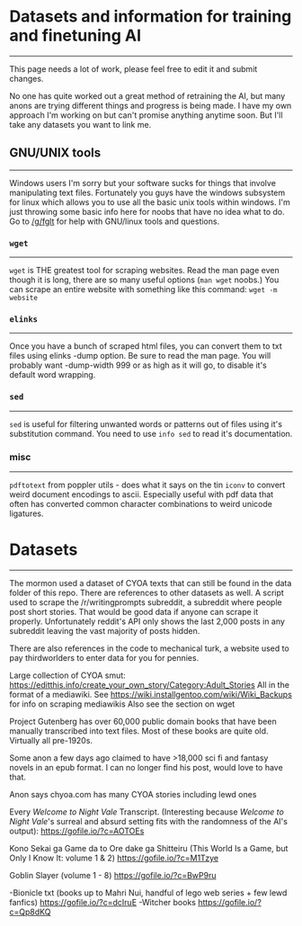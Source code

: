# Datasets and information for training and finetuning AI
----------------------------
This page needs a lot of work, please feel free to edit it and submit changes.

No one has quite worked out a great method of retraining the AI, but many anons are trying different things and progress is being made. I have my own approach I'm working on but can't promise anything anytime soon. But I'll take any datasets you want to link me.

## GNU/UNIX tools
----------
Windows users I'm sorry but your software sucks for things that involve manipulating text files. Fortunately you guys have the windows subsystem for linux which allows you to use all the basic unix tools within windows. I'm just throwing some basic info here for noobs that have no idea what to do. Go to [/g/fglt](https://boards.4channel.org/g/catalog#s=fglt) for help with GNU/linux tools and questions.

### `wget`
---------------------------
`wget` is THE greatest tool for scraping websites. Read the man page even though it is long, there are so many useful options (`man wget` noobs.)
You can scrape an entire website with something like this command: `wget -m website`

### `elinks`
----------------
Once you have a bunch of scraped html files, you can convert them to txt files using elinks -dump option. Be sure to read the man page. You will probably want -dump-width 999 or as high as it will go, to disable it's default word wrapping.

### `sed`
------------
`sed` is useful for filtering unwanted words or patterns out of files using it's substitution command.  You need to use `info sed` to read it's documentation.

### misc
------------
`pdftotext` from poppler utils - does what it says on the tin
`iconv` to convert weird document encodings to ascii. Especially useful with pdf data that often has converted common character combinations to weird unicode ligatures.


# Datasets
------------------------
The mormon used a dataset of CYOA texts that can still be found in the data folder of this repo. There are references to other datasets as well. A script used to scrape the /r/writingprompts subreddit, a subreddit where people post short stories. That would be good data if anyone can scrape it properly. Unfortunately reddit's API only shows the last 2,000 posts in any subreddit leaving the vast majority of posts hidden.

There are also references in the code to mechanical turk, a website used to pay thirdworlders to enter data for you for pennies.

Large collection of CYOA smut: https://editthis.info/create_your_own_story/Category:Adult_Stories
	All in the format of a mediawiki. See https://wiki.installgentoo.com/wiki/Wiki_Backups for info on scraping mediawikis
	Also see the section on wget 

Project Gutenberg has over 60,000 public domain books that have been manually transcribed into text files. Most of these books are quite old. Virtually all pre-1920s.

Some anon a few days ago claimed to have >18,000 sci fi and fantasy novels in an epub format. I can no longer find his post, would love to have that.

Anon says chyoa.com has many CYOA stories including lewd ones

Every *Welcome to Night Vale* Transcript. (Interesting because *Welcome to Night Vale*'s surreal and absurd setting fits with the randomness of the AI's output): https://gofile.io/?c=AOTOEs

Kono Sekai ga Game da to Ore dake ga Shitteiru (This World Is a Game, but Only I Know It: volume 1 & 2)
https://gofile.io/?c=M1Tzye

Goblin Slayer (volume 1 - 8)
https://gofile.io/?c=BwP9ru

-Bionicle txt (books up to Mahri Nui, handful of lego web series + few lewd fanfics)
https://gofile.io/?c=dcIruE
-Witcher books
https://gofile.io/?c=Qp8dKQ
